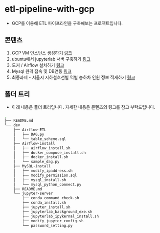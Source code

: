 # etl-pipeline-with-gcp

- GCP를 이용해 ETL 파이프라인을 구축해보는 프로젝트입니다.

## 콘텐츠

1. GCP VM 인스턴스 생성하기 [링크](https://gibles-deepmind.tistory.com/116?category=954919)
2. ubuntu에서 jupyterlab 서버 구축하기 [링크](https://gibles-deepmind.tistory.com/131?category=954919)
3. 도커 / Airflow 설치하기 [링크](https://gibles-deepmind.tistory.com/129?category=954919)
4. Mysql 원격 접속 및 DB연동 [링크](https://gibles-deepmind.tistory.com/132?category=954919)
5. 최종과제 - 서울시 지하철호선별 역별 승하차 인원 정보 적재하기 [링크](https://gibles-deepmind.tistory.com/133?category=954919)

## 폴더 트리

- 아래 내용은 폴더 트리입니다. 자세한 내용은 콘텐츠의 링크를 참고 부탁드립니다.

```bash
.
├── README.md
└── dev
    ├── Airflow-ETL
    │   ├── DAG.py
    │   └── table_scheme.sql
    ├── Airflow-install
    │   ├── airflow_install.sh
    │   ├── docker_compose_install.sh
    │   ├── docker_install.sh
    │   └── sample_dag.py
    ├── MySQL-install
    │   ├── modify_ipaddress.sh
    │   ├── modify_permission.sql
    │   ├── mysql_install.sh
    │   └── mysql_python_connect.py
    ├── README.md
    └── jupyter-server
        ├── conda_command_check.sh
        ├── conda_install.sh
        ├── jupyter_install.sh
        ├── jupyterlab_background_exe.sh
        ├── jupyterlab_ipykernal_install.sh
        ├── modify_jupyter_config.sh
        └── password_setting.py
```
